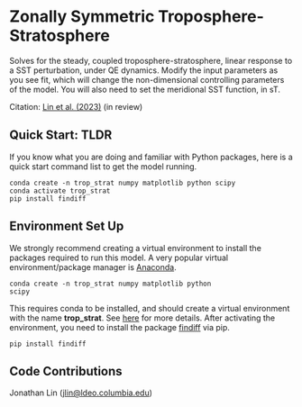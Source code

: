 # Zonally Symmetric Troposphere-Stratosphere

Solves for the steady, coupled troposphere-stratosphere, linear response to a SST perturbation, under QE dynamics. Modify the input parameters as you see fit, which will change the non-dimensional controlling parameters of the model. You will also need to set the meridional SST function, in sT.

Citation: [Lin et al. (2023)](https://arxiv.org/abs/2305.01110) (in review)

## Quick Start: TLDR
If you know what you are doing and familiar with Python packages, here is a quick start command list to get the model running.

    conda create -n trop_strat numpy matplotlib python scipy
    conda activate trop_strat
    pip install findiff
    
## Environment Set Up
We strongly recommend creating a virtual environment to install the packages required to run this model. A very popular virtual environment/package manager is [Anaconda](https://docs.conda.io/projects/conda/en/latest/user-guide/install/index.html#).

<code>conda create -n trop_strat numpy matplotlib python scipy</code>

This requires conda to be installed, and should create a virtual environment with the name **trop_strat**. See [here](https://conda.io/projects/conda/en/latest/user-guide/tasks/manage-environments.html#creating-an-environment-from-an-environment-yml-file) for more details. After activating the environment, you need to install the package [findiff](https://findiff.readthedocs.io/en/latest/) via pip.

<code>pip install findiff</code>

## Code Contributions
Jonathan Lin (jlin@ldeo.columbia.edu)
